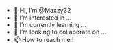 - 👋 Hi, I’m @Maxzy32
- 👀 I’m interested in ...
- 🌱 I’m currently learning ...
- 💞️ I’m looking to collaborate on ...
- 📫 How to reach me !

<!---
Maxzy32/Maxzy32 is a ✨ special ✨ repository because its `README.md` (this file) appears on your GitHub profile.
You can click the Preview link to take a look at your changes.
--->
